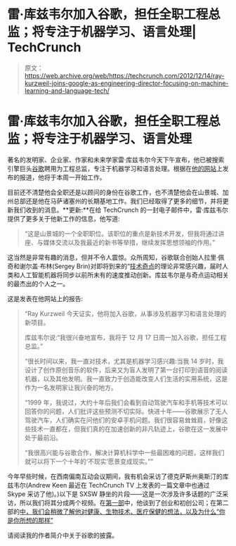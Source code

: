# 雷·库兹韦尔加入谷歌，担任全职工程总监；将专注于机器学习、语言处理| TechCrunch

> 原文：<https://web.archive.org/web/https://techcrunch.com/2012/12/14/ray-kurzweil-joins-google-as-engineering-director-focusing-on-machine-learning-and-language-tech/>

# 雷·库兹韦尔加入谷歌，担任全职工程总监；将专注于机器学习、语言处理

著名的发明家、企业家、作家和未来学家雷·库兹韦尔今天下午宣布，他已被搜索引擎巨头[谷歌](https://web.archive.org/web/20230329150224/http://www.google.com/)聘用为工程总监，专注于机器学习和语言处理。根据在[他的网站](https://web.archive.org/web/20230329150224/http://www.kurzweilai.net/)上发布的报道，他将于本周一开始工作。

目前还不清楚他会全职还是以顾问的身份在谷歌工作，也不清楚他会在山景城、加州总部还是他在马萨诸塞州的长期基地工作。我们已经取得了更多的细节，并将更新我们收到的消息。**更新:**在给 TechCrunch 的一封电子邮件中，雷·库兹韦尔提供了更多关于他新工作的信息，他写道:

> “这是山景城的一个全职职位。该职位的重点是新技术开发，但我将通过讲座、与媒体交流以及我最近的新书等举措，继续发挥思想领袖的作用。”

这当然是非常有趣的消息，但并不令人震惊。众所周知，谷歌联合创始人拉里·佩奇和谢尔盖·布林(Sergey Brin)对即将到来的“[技术奇点](https://web.archive.org/web/20230329150224/http://en.wikipedia.org/wiki/Technological_singularity)的理论非常感兴趣，届时人类和人工智能机器将同步以前所未有的速度推动创新。库兹韦尔是与奇点运动相关的最杰出的个人之一。

这是发表在他网站上的报告:

> “Ray Kurzweil 今天证实，他将加入谷歌，从事涉及机器学习和语言处理的新项目。
> 
> 库兹韦尔说:“我很兴奋地宣布，我将于 12 月 17 日周一加入谷歌，担任工程总监。”
> 
> “很长时间以来，我一直对技术，尤其是机器学习感兴趣:当我 14 岁时，我设计了创作原创音乐的软件，后来又为盲人发明了第一台打印到语音的阅读机器，以及其他发明。我一直致力于创造能改变人们生活的实用系统，这是作为一名发明家让我兴奋的地方。
> 
> “1999 年，我说过，大约十年后我们会看到自动驾驶汽车和手机等技术可以回答你的问题，人们批评这些预测不切实际。快进十年——谷歌展示了无人驾驶汽车，人们确实在问他们的安卓手机问题。我们很容易耸耸肩，好像这些技术一直都在，但我们真的在加速创新的非凡轨迹上，谷歌在这一发展中处于最前沿。
> 
> “我很高兴能与谷歌合作，解决计算机科学中一些最困难的问题，这样我们就可以将下一个十年的‘不现实’愿景变成现实。”"

今年早些时候，在西南偏南互动会议期间，我有机会采访了德克萨斯州奥斯汀的库兹韦尔(Andrew Keen 最近在 TechCrunch TV 上发表的一篇文章中也通过 Skype 采访了他)。)以下是 SXSW 静坐的片段——这是一次涉及许多话题的广泛采访，所以我们将其分成两个视频。在[第一部](https://web.archive.org/web/20230329150224/https://techcrunch.com/2012/03/12/ray-kurzweil-talks-entrepreneurship-apps-and-education-interview-tctv/)中，他谈到了创业和初创公司；在第二部的[中，我们会稍微了解他对健康、生物技术、医疗保健的想法，以及为什么“你是你所想的那样”](https://web.archive.org/web/20230329150224/https://techcrunch.com/2012/03/14/ray-kurzweil-you-are-what-you-think-interview/)

请阅读我的作者简介中关于谷歌的披露。